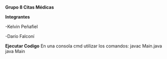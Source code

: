 **Grupo 8 Citas Médicas**

**Integrantes**

-Kelvin Peñafiel

-Darío Falconí

**Ejecutar Codigo**
En una consola cmd utilizar los comandos:
javac Main.java
java Main